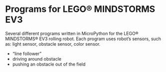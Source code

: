 # Programs for LEGO® MINDSTORMS EV3
Several different programs written in MicroPython for the LEGO® MINDSTORMS® EV3 rolling robot. Each program uses robot’s sensors, such as: light sensor, obstacle sensor, color sensor.
 - “line follower”
 - driving around obstacle
 - pushing an obstacle out of the field
